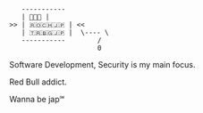 ```
   -----------
   | 🥊🥊🥊 |
>> | 🇷🇴🇨🇭🇯🇵 | <<
   | 🇹🇷🇧🇬🇯🇵 |  \---- \
   -----------        /
                      0
```

Software Development,
Security is my main focus.

Red Bull addict.


Wanna be jap&#x2120;
